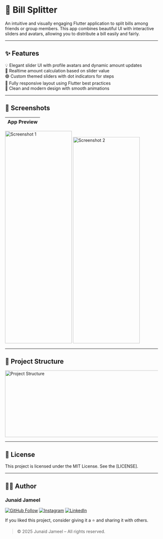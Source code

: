# 💸 Bill Splitter

An intuitive and visually engaging Flutter application to split bills among friends or group members. This app combines beautiful UI with interactive sliders and avatars, allowing you to distribute a bill easily and fairly.

---

## ✨ Features

💡 Elegant slider UI with profile avatars and dynamic amount updates  
🧮 Realtime amount calculation based on slider value  
🟣 Custom themed sliders with dot indicators for steps  
📱 Fully responsive layout using Flutter best practices  
🎨 Clean and modern design with smooth animations

---

## 📸 Screenshots

| App Preview |
|-------------|
<img width="220" height="700" alt="Screenshot 1" src="https://github.com/user-attachments/assets/a1ececa9-c478-44ab-a486-dbb6c2bf552b" />
<img width="220" height="680" alt="Screenshot 2" src="https://github.com/user-attachments/assets/d541ae84-ea27-4f4c-9506-d037cd163ba4" />

---

## 🧱 Project Structure

<img width="700" height="220" alt="Project Structure" src="https://github.com/user-attachments/assets/70bc5e8a-7567-46f1-94f4-16fb2675e5c7" />

---

## 📜 License

This project is licensed under the MIT License. See the [LICENSE].

---

## 🧑‍💻 Author

### Junaid Jameel

<p align="left">
  <a href="https://github.com/JunaidJameel"><img src="https://img.shields.io/badge/GitHub-Follow-blue?logo=github" alt="GitHub Follow"/></a>
  <a href="https://www.instagram.com/junaid_jamel/?igsh=YW44MGk4OHQ5M2Mx"><img src="https://img.shields.io/badge/Instagram-Follow-e4405f?logo=instagram" alt="Instagram"/></a>
  <a href="https://www.linkedin.com/in/junaid-jameel-6298bb26b/">
    <img src="https://img.shields.io/badge/LinkedIn-Connect-0077B5?logo=linkedin" alt="LinkedIn"/>
  </a>
</p>

If you liked this project, consider giving it a ⭐ and sharing it with others.

> © 2025 Junaid Jameel – All rights reserved.
